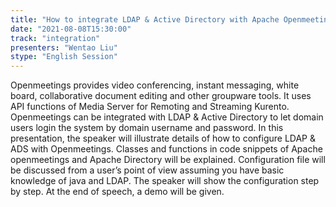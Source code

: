 ```yaml
---
title: "How to integrate LDAP & Active Directory with Apache Openmeetings"
date: "2021-08-08T15:30:00" 
track: "integration"
presenters: "Wentao Liu"
stype: "English Session"
---
```

Openmeetings provides video conferencing, instant messaging, white board, collaborative document editing and other groupware tools. It uses API functions of Media Server for Remoting and Streaming Kurento. 
 Openmeetings can be integrated with LDAP & Active Directory to let domain users login the system by domain username and password. 
 In this presentation, the speaker will illustrate details of how to configure LDAP & ADS with Openmeetings. Classes and functions in code snippets of Apache openmeetings and Apache Directory will be explained. Configuration file will be discussed from a user’s point of view assuming you have basic knowledge of java and LDAP. The speaker will show the configuration step by step. At the end of speech, a demo will be given.
 